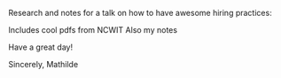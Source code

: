 Research and notes for a talk on how to have awesome hiring practices:

Includes cool pdfs from NCWIT
Also my notes

Have a great day!

Sincerely,
Mathilde